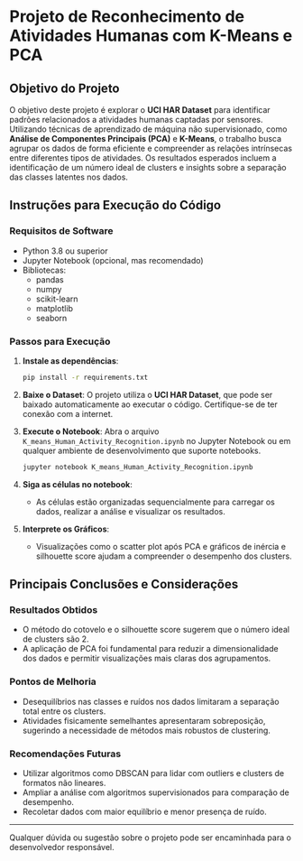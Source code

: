 
# Projeto de Reconhecimento de Atividades Humanas com K-Means e PCA

## Objetivo do Projeto
O objetivo deste projeto é explorar o **UCI HAR Dataset** para identificar padrões relacionados a atividades humanas captadas por sensores. Utilizando técnicas de aprendizado de máquina não supervisionado, como **Análise de Componentes Principais (PCA)** e **K-Means**, o trabalho busca agrupar os dados de forma eficiente e compreender as relações intrínsecas entre diferentes tipos de atividades. Os resultados esperados incluem a identificação de um número ideal de clusters e insights sobre a separação das classes latentes nos dados.

## Instruções para Execução do Código

### Requisitos de Software
- Python 3.8 ou superior
- Jupyter Notebook (opcional, mas recomendado)
- Bibliotecas:
  - pandas
  - numpy
  - scikit-learn
  - matplotlib
  - seaborn

### Passos para Execução
1. **Instale as dependências**:
   ```bash
   pip install -r requirements.txt
   ```

2. **Baixe o Dataset**:
   O projeto utiliza o **UCI HAR Dataset**, que pode ser baixado automaticamente ao executar o código. Certifique-se de ter conexão com a internet.

3. **Execute o Notebook**:
   Abra o arquivo `K_means_Human_Activity_Recognition.ipynb` no Jupyter Notebook ou em qualquer ambiente de desenvolvimento que suporte notebooks.
   ```bash
   jupyter notebook K_means_Human_Activity_Recognition.ipynb
   ```

4. **Siga as células no notebook**:
   - As células estão organizadas sequencialmente para carregar os dados, realizar a análise e visualizar os resultados.

5. **Interprete os Gráficos**:
   - Visualizações como o scatter plot após PCA e gráficos de inércia e silhouette score ajudam a compreender o desempenho dos clusters.

## Principais Conclusões e Considerações

### Resultados Obtidos
- O método do cotovelo e o silhouette score sugerem que o número ideal de clusters são 2.
- A aplicação de PCA foi fundamental para reduzir a dimensionalidade dos dados e permitir visualizações mais claras dos agrupamentos.

### Pontos de Melhoria
- Desequilíbrios nas classes e ruídos nos dados limitaram a separação total entre os clusters.
- Atividades fisicamente semelhantes apresentaram sobreposição, sugerindo a necessidade de métodos mais robustos de clustering.

### Recomendações Futuras
- Utilizar algoritmos como DBSCAN para lidar com outliers e clusters de formatos não lineares.
- Ampliar a análise com algoritmos supervisionados para comparação de desempenho.
- Recoletar dados com maior equilíbrio e menor presença de ruído.

---

Qualquer dúvida ou sugestão sobre o projeto pode ser encaminhada para o desenvolvedor responsável.
